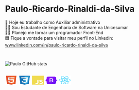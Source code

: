 # Paulo-Ricardo-Rinaldi-da-Silva
🤵 Hoje eu trabalho como Auxiliar administrativo
<br>
👨‍🎓 Sou Estudante de Engenharia de Software na Unicesumar
<br>
👨‍💻 Planejo me tornar um programador Front-End
<br>
🟦 Fique a vontade para visitar meu perfil no Linkedin: www.linkedin.com/in/paulo-ricardo-rinaldi-da-silva

<br>

![Paulo GitHub stats](https://github-readme-stats.vercel.app/api?username=pauloricardoodev-dotcom&show_icons=true&theme=tokyonight)

<div style="display: inline_block"><br>
  <img align="center" alt="Paulo-HTML" height="30" width="40" src="https://raw.githubusercontent.com/devicons/devicon/master/icons/html5/html5-original.svg">
  <img align="center" alt="Paulo-CSS" height="30" width="40" src="https://raw.githubusercontent.com/devicons/devicon/master/icons/css3/css3-original.svg">
  <img align="center" alt="Paulo-Js" height="30" width="40" src="https://raw.githubusercontent.com/devicons/devicon/master/icons/javascript/javascript-plain.svg">
  <img align="center" alt="Paulo-Bootstrap" height="30" width="40" src="https://raw.githubusercontent.com/devicons/devicon/master/icons/bootstrap/bootstrap-original.svg">
  <img align="center" alt="Paulo-react" height="30" width="40" src="https://raw.githubusercontent.com/devicons/devicon/master/icons/react/react-original.svg">
</div>
